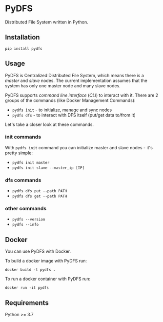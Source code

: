 # PyDFS
Distributed File System written in Python.

## Installation
```
pip install pydfs
```

## Usage
PyDFS is Centralized Distributed File System, which means there is a *master* and *slave* nodes.
The current implementation assumes that the system has only one master node and many slave nodes.

PyDFS supports *command line interface* (*CLI*) to interact with it.
There are 2 groups of the commands (like Docker Management Commands):
- `pydfs init` - to initialize, manage and sync nodes
- `pydfs dfs` - to interact with DFS itself (put/get data to/from it)

Let's take a closer look at these commands.

### init commands
With `pydfs init` command you can initialize master and slave nodes - it's pretty simple:
- `pydfs init master`
- `pydfs init slave --master_ip [IP]`

### dfs commands
- `pydfs dfs put --path PATH`
- `pydfs dfs get --path PATH`

### other commands
- `pydfs --version`
- `pydfs --info`

## Docker
You can use PyDFS with Docker.

To build a docker image with PyDFS run:
```docker
docker build -t pydfs .
```
<!-- TODO: push image to Docker Hub -->

To run a docker container with PyDFS run:
```
docker run -it pydfs
```

## Requirements
Python >= 3.7
